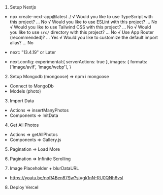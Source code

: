 1. Setup Nextjs
  - npx create-next-app@latest ./
  √ Would you like to use TypeScript with this project? ... No 
  √ Would you like to use ESLint with this project? ... No 
  √ Would you like to use Tailwind CSS with this project? ... No 
  √ Would you like to use `src/` directory with this project? ... No 
  √ Use App Router (recommended)? ... Yes
  √ Would you like to customize the default import alias? ... No 

  - next: "13.4.19" or Later
  - next.config:
      experimental:{
        serverActions: true
      },
      images: {
        formats: ['image/avif', 'image/webp'],
      }

2. Setup Mongodb (mongoose) => npm i mongoose
  - Connect to MongoDb
  - Models (photo)

3. Import Data
  - Actions => insertManyPhotos
  - Components => InitData

4. Get All Photos
  - Actions => getAllPhotos
  - Components => Gallery.js

5. Pagination => Load More

6. Pagination => Infinite Scrolling

7. Image Placeholder + blurDataURL
  - https://youtu.be/noR4Ben87Sw?si=gk1nN-RU0QNh6vsI

8. Deploy Vercel
  
